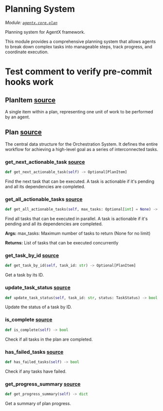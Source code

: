 # Planning System

*Module: [`agentx.core.plan`](https://github.com/dustland/agentx/blob/main/src/agentx/core/plan.py)*

Planning system for AgentX framework.

This module provides a comprehensive planning system that allows agents to break down
complex tasks into manageable steps, track progress, and coordinate execution.

# Test comment to verify pre-commit hooks work

## PlanItem <a href="https://github.com/dustland/agentx/blob/main/src/agentx/core/plan.py#L29" class="source-link" title="View source code">source</a>

A single item within a plan, representing one unit of work to be performed by an agent.

## Plan <a href="https://github.com/dustland/agentx/blob/main/src/agentx/core/plan.py#L58" class="source-link" title="View source code">source</a>

The central data structure for the Orchestration System. It defines the entire workflow
for achieving a high-level goal as a series of interconnected tasks.

### get_next_actionable_task <a href="https://github.com/dustland/agentx/blob/main/src/agentx/core/plan.py#L72" class="source-link" title="View source code">source</a>

```python
def get_next_actionable_task(self) -> Optional[PlanItem]
```

Find the next task that can be executed.
A task is actionable if it's pending and all its dependencies are completed.

### get_all_actionable_tasks <a href="https://github.com/dustland/agentx/blob/main/src/agentx/core/plan.py#L94" class="source-link" title="View source code">source</a>

```python
def get_all_actionable_tasks(self, max_tasks: Optional[int] = None) -> List[PlanItem]
```

Find all tasks that can be executed in parallel.
A task is actionable if it's pending and all its dependencies are completed.

**Args:**
    max_tasks: Maximum number of tasks to return (None for no limit)

**Returns:**
    List of tasks that can be executed concurrently

### get_task_by_id <a href="https://github.com/dustland/agentx/blob/main/src/agentx/core/plan.py#L128" class="source-link" title="View source code">source</a>

```python
def get_task_by_id(self, task_id: str) -> Optional[PlanItem]
```

Get a task by its ID.

### update_task_status <a href="https://github.com/dustland/agentx/blob/main/src/agentx/core/plan.py#L135" class="source-link" title="View source code">source</a>

```python
def update_task_status(self, task_id: str, status: TaskStatus) -> bool
```

Update the status of a task by ID.

### is_complete <a href="https://github.com/dustland/agentx/blob/main/src/agentx/core/plan.py#L143" class="source-link" title="View source code">source</a>

```python
def is_complete(self) -> bool
```

Check if all tasks in the plan are completed.

### has_failed_tasks <a href="https://github.com/dustland/agentx/blob/main/src/agentx/core/plan.py#L147" class="source-link" title="View source code">source</a>

```python
def has_failed_tasks(self) -> bool
```

Check if any tasks have failed.

### get_progress_summary <a href="https://github.com/dustland/agentx/blob/main/src/agentx/core/plan.py#L151" class="source-link" title="View source code">source</a>

```python
def get_progress_summary(self) -> dict
```

Get a summary of plan progress.
